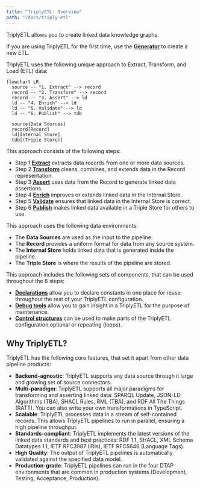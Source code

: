 ```yaml
---
title: "TriplyETL: Overview"
path: "/docs/triply-etl"
---
```


TriplyETL allows you to create linked data knowledge graphs.

If you are using TriplyETL for the first time, use the [**Generator**](/docs/triply-etl/generator) to create a new ETL.

TriplyETL uses the following unique approach to Extract, Transform, and Load (ETL) data:

```mermaid
flowchart LR
  source -- "1. Extract" --> record
  record -- "2. Transform" --> record
  record -- "3. Assert" --> ld
  ld -- "4. Enrich" --> ld
  ld -- "5. Validate" --> ld
  ld -- "6. Publish" --> tdb

  source[Data Sources]
  record[Record]
  ld[Internal Store]
  tdb[(Triple Store)]
```

This approach consists of the following steps:

- Step 1 [**Extract**](/docs/triply-etl/extract) extracts data records from one or more data sources.
- Step 2 [**Transform**](/docs/triply-etl/transform) cleans, combines, and extends data in the Record representation.
- Step 3 [**Assert**](/docs/triply-etl/assert) uses data from the Record to generate linked data assertions.
- Step 4 [**Enrich**](/docs/triply-etl/enrich) improves or extends linked data in the Internal Store.
- Step 5 [**Validate**](/docs/triply-etl/validate) ensures that linked data in the Internal Store is correct.
- Step 6 [**Publish**](/docs/triply-etl/publish) makes linked data available in a Triple Store for others to use.

This approach uses the following data environments:

- The **Data Sources** are used as the input to the pipeline.
- The **Record** provides a uniform format for data from any source system.
- The **Internal Store** holds linked data that is generated inside the pipeline.
- The **Triple Store** is where the results of the pipeline are stored.

This approach includes the following sets of components, that can be used throughout the 6 steps:

- [**Declarations**](/docs/triply-etl/declare) allow you to declare constants in one place for reuse throughout the rest of your TriplyETL configuration.
- [**Debug tools**](/docs/triply-etl/debug) allow you to gain insight in a TriplyETL for the purpose of maintenance.
- [**Control structures**](/docs/triply-etl/control) can be used to make parts of the TriplyETL configuration optional or repeating (loops).

<!-- TODO
## Reference

The following pages document all TriplyETL features and configuration options:

- [**Source Connectors**](/docs/triply-etl/source-connectors) allows your TriplyETL pipeline to connect to a large number of source systems: relational databases, APIs, spreadsheets, etc.
- [**Declarations**](/docs/triply-etl/declarations) allow you to declare and later reuse commonly uses IRI prefixes, graph names, etc.
- Paradigms: TriplyETL supports multiple parasigms for *transforming* source data and *asserting* linked data.
- [**Transformations**](/docs/triply-etl/transformations)
  - [**JSON-LD**](/docs/triply-etl/transformations/jsonld) Transform records with JSON-LD Frames, assert linked data usong JSON-LD Expansion and Deserialization.
  - [**RATT**](/docs/triply-etl/transformations/ratt) RDF All The Things
    - [**Assertions**](/docs/triply-etl/transformations/ratt/assertions)
    - [**Transformations**](/docs/triply-etl/transformations/ratt/transformations)
  - [**SHACL**](/docs/triply-etl/transformations/shacl) Generate additional linked data by applying SHACL Rules.
  - [**SPARQL**](/docs/triply-etl/transformations/sparql) Transform from and to linked data (graph-to-graph) with SPARQL Construct and SPARQL Update.
- [**Publication**](/docs/triply-etl/publication) allow you to store the output of your TriplyETL pipeline in a data catalog.
- [**Validation**](/docs/triply-etl/validation) ensures that data generated by your TriplyETL pipeline conforms to your data model.
  - [**Graph Comparison**](/docs/triply-etl/validation/graph-comparison)
  - [**SHACL Validation**](/docs/triply-etl/validation/shacl)
- [**Control Structures**](/docs/triply-etl/control-structures)
- [**Debugging**](/docs/triply-etl/debugging)
- [**Production Systems**](/docs/triply-etl/production-systems) allows your TriplyETL pipelines to run in the four DTAP environments that are commonly used in production systems: Development, Testing, Acceptance, and Production.

    - [**Frames**](/docs/triply-etl/transformations/jsonld/frames) Transform source data records by applying one or more JSON-LD Frames.
    - [**Expansion**](/docs/triply-etl/transformations/jsonld/expansion) Assert linked data by applying JSON-LD Expansion to source data records.
    - [**Tree-shaped data**](/docs/triply-etl/transformations/ratt/tree-shaped-data)
    - [**Numeric data**](/docs/triply-etl/transformations/ratt/numeric-data)
  - [**RML**](/docs/triply-etl/transformations/rml) Perform transformations and assertions with RML.
-->

## Why TriplyETL?

TriplyETL has the following core features, that set it apart from other data pipeline products:

- **Backend-agnostic**: TriplyETL supports any data source through it large and growing set of source connectors.
- **Multi-paradigm**: TriplyETL supports all major paradigms for transforming and asserting linked data: SPARQL Update, JSON-LD Algorithms (TBA), SHACL Rules, RML (TBA), and RDF All The Things (RATT).  You can also write your own transformations in TypeScript.
- **Scalable**: TriplyETL processes data in a stream of self-contained records.  This allows TriplyETL pipelines to run in parallel, ensuring a high pipeline throughput.
- **Standards-compliant**: TriplyETL implements the latest versions of the linked data standards and best practices: RDF 1.1, SHACL, XML Schema Datatypes 1.1, IETF RFC3987 (IRIs), IETF RFC5646 (Language Tags).
- **High Quality**: The output of TriplyETL pipelines is automatically validated against the specified data model.
- **Production-grade**: TriplyETL pipelines can run in the four DTAP environments that are common in production systems (Development, Testing, Acceptance, Production).

